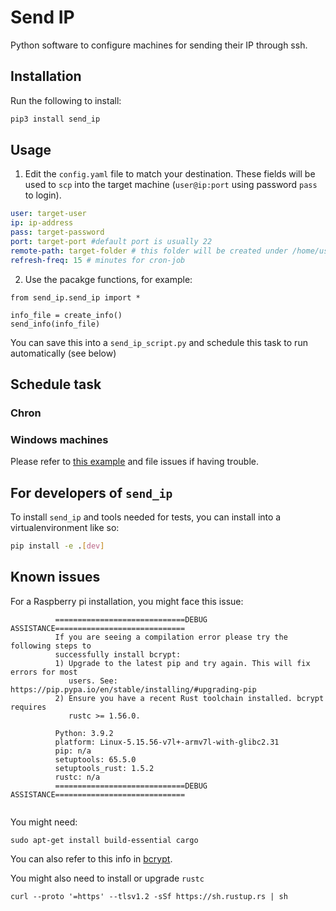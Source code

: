 # Send IP

Python software to configure machines for sending their IP through ssh.

## Installation

Run the following to install:

```python
pip3 install send_ip
```

## Usage

1. Edit the `config.yaml` file to match your destination. These fields will be used to `scp` into the target machine (`user@ip:port` using password `pass` to login).

```yaml
user: target-user
ip: ip-address
pass: target-password
port: target-port #default port is usually 22 
remote-path: target-folder # this folder will be created under /home/user might create errors for not linux users
refresh-freq: 15 # minutes for cron-job
```
2. Use the pacakge functions, for example:

```
from send_ip.send_ip import *

info_file = create_info()
send_info(info_file)
```

You can save this into a `send_ip_script.py` and schedule this task to run automatically (see below)

## Schedule task

### Chron


### Windows machines

Please refer to [this example](https://stackoverflow.com/a/59079452/3215940) and file issues if having trouble.

## For developers of `send_ip`

To install `send_ip` and tools needed for tests, you can install into a virtualenvironment like so:

```bash
pip install -e .[dev]
```
## Known issues

For a Raspberry pi installation, you might face this issue:

```
          =============================DEBUG ASSISTANCE=============================
          If you are seeing a compilation error please try the following steps to
          successfully install bcrypt:
          1) Upgrade to the latest pip and try again. This will fix errors for most
             users. See: https://pip.pypa.io/en/stable/installing/#upgrading-pip
          2) Ensure you have a recent Rust toolchain installed. bcrypt requires
             rustc >= 1.56.0.
      
          Python: 3.9.2
          platform: Linux-5.15.56-v7l+-armv7l-with-glibc2.31
          pip: n/a
          setuptools: 65.5.0
          setuptools_rust: 1.5.2
          rustc: n/a
          =============================DEBUG ASSISTANCE=============================
      

```

You might need:

```
sudo apt-get install build-essential cargo
```

You can also refer to this info in [bcrypt](https://pypi.org/project/bcrypt/).

You might also need to install or upgrade `rustc`

```
curl --proto '=https' --tlsv1.2 -sSf https://sh.rustup.rs | sh
```